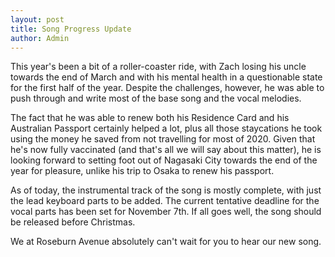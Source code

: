 ```yaml
---
layout: post
title: Song Progress Update
author: Admin
---
```


This year's been a bit of a roller-coaster ride, with Zach losing his uncle towards the end of March and with his mental health in a questionable state for the first half of the year. Despite the challenges, however, he was able to push through and write most of the base song and the vocal melodies.

The fact that he was able to renew both his Residence Card and his Australian Passport certainly helped a lot, plus all those staycations he took using the money he saved from not travelling for most of 2020. Given that he's now fully vaccinated (and that's all we will say about this matter), he is looking forward to setting foot out of Nagasaki City towards the end of the year for pleasure, unlike his trip to Osaka to renew his passport.

As of today, the instrumental track of the song is mostly complete, with just the lead keyboard parts to be added. The current tentative deadline for the vocal parts has been set for November 7th. If all goes well, the song should be released before Christmas.

We at Roseburn Avenue absolutely can't wait for you to hear our new song.
